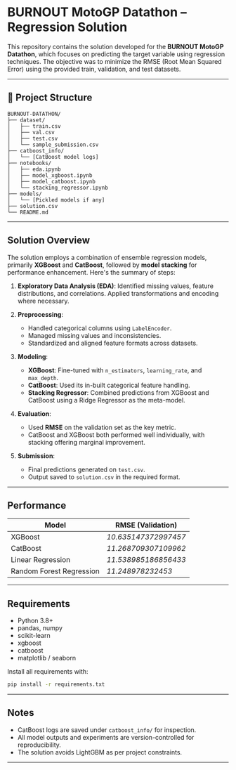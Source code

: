 # BURNOUT MotoGP Datathon – Regression Solution

This repository contains the solution developed for the **BURNOUT MotoGP Datathon**, which focuses on predicting the target variable using regression techniques. The objective was to minimize the RMSE (Root Mean Squared Error) using the provided train, validation, and test datasets.

---

## 📁 Project Structure

```
BURNOUT-DATATHON/
├── dataset/
│   ├── train.csv
│   ├── val.csv
│   ├── test.csv
│   └── sample_submission.csv
├── catboost_info/
│   └── [CatBoost model logs]
├── notebooks/
│   ├── eda.ipynb
│   ├── model_xgboost.ipynb
│   ├── model_catboost.ipynb
│   └── stacking_regressor.ipynb
├── models/
│   └── [Pickled models if any]
├── solution.csv
└── README.md
```

---

## Solution Overview

The solution employs a combination of ensemble regression models, primarily **XGBoost** and **CatBoost**, followed by **model stacking** for performance enhancement. Here's the summary of steps:

1. **Exploratory Data Analysis (EDA)**:
   Identified missing values, feature distributions, and correlations. Applied transformations and encoding where necessary.

2. **Preprocessing**:

   * Handled categorical columns using `LabelEncoder`.
   * Managed missing values and inconsistencies.
   * Standardized and aligned feature formats across datasets.

3. **Modeling**:

   * **XGBoost**: Fine-tuned with `n_estimators`, `learning_rate`, and `max_depth`.
   * **CatBoost**: Used its in-built categorical feature handling.
   * **Stacking Regressor**: Combined predictions from XGBoost and CatBoost using a Ridge Regressor as the meta-model.

4. **Evaluation**:

   * Used **RMSE** on the validation set as the key metric.
   * CatBoost and XGBoost both performed well individually, with stacking offering marginal improvement.

5. **Submission**:

   * Final predictions generated on `test.csv`.
   * Output saved to `solution.csv` in the required format.

---

## Performance

| Model    | RMSE (Validation) |
| -------- | ----------------- |
| XGBoost  | *10.635147372997457*      |
| CatBoost | *11.268709307109962*      |
| Linear Regression | *11.538985186856433*      |
| Random Forest Regression | *11.248978232453*      |

---

## Requirements

* Python 3.8+
* pandas, numpy
* scikit-learn
* xgboost
* catboost
* matplotlib / seaborn

Install all requirements with:

```bash
pip install -r requirements.txt
```

---

## Notes

* CatBoost logs are saved under `catboost_info/` for inspection.
* All model outputs and experiments are version-controlled for reproducibility.
* The solution avoids LightGBM as per project constraints.

---
